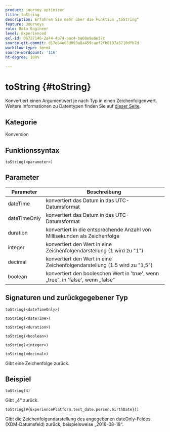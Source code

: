 ```yaml
---
product: journey optimizer
title: toString
description: Erfahren Sie mehr über die Funktion „toString“
feature: Journeys
role: Data Engineer
level: Experienced
exl-id: 06727146-2a44-4b74-aac4-be60e9e0e37c
source-git-commit: d17e64e03d093a8a459caef2fb0197a5710dfb7d
workflow-type: tm+mt
source-wordcount: '116'
ht-degree: 100%

---
```


# toString {#toString}

Konvertiert einen Argumentwert je nach Typ in einen Zeichenfolgenwert. Weitere Informationen zu Datentypen finden Sie auf [dieser Seite](../expression/data-types.md).

## Kategorie

Konversion

## Funktionssyntax

`toString(<parameter>)`

## Parameter

| Parameter | Beschreibung |
|--- |--- |
| dateTime | konvertiert das Datum in das UTC-Datumsformat |
| dateTimeOnly | konvertiert das Datum in das UTC-Datumsformat |
| duration | konvertiert in die entsprechende Anzahl von Millisekunden als Zeichenfolge |
| integer | konvertiert den Wert in eine Zeichenfolgendarstellung (1 wird zu &quot;1&quot;) |
| decimal | konvertiert den Wert in eine Zeichenfolgendarstellung (1.5 wird zu &quot;1,5&quot;) |
| boolean | konvertiert den booleschen Wert in &#39;true&#39;, wenn „true“, in &#39;false&#39;, wenn „false“ |

## Signaturen und zurückgegebener Typ

`toString(<dateTimeOnly>)`

`toString(<dateTime>)`

`toString(<duration>)`

`toString(<boolean>)`

`toString(<integer>)`

`toString(<decimal>)`

Gibt eine Zeichenfolge zurück.

## Beispiel

`toString(4)`

Gibt „4“ zurück.

`toString(#{ExperiencePlatform.test_date.person.birthDate}))`

Gibt die Zeichenfolgendarstellung des angegebenen dateOnly-Feldes (XDM-Datumsfeld) zurück, beispielsweise „2016-08-18“.
